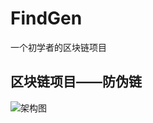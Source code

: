 # FindGen
一个初学者的区块链项目

## 区块链项目——防伪链

![架构图](https://github.com/GKsnc/FindGen/tree/master/docs/架构图.jpeg)

